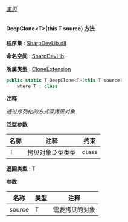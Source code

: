 ###### [主页](./Index.md "主页")

#### DeepClone\<T\>(this T source) 方法

**程序集** : [SharpDevLib.dll](./SharpDevLib.assembly.md "SharpDevLib.dll")

**命名空间** : [SharpDevLib](./SharpDevLib.namespace.md "SharpDevLib")

**所属类型** : [CloneExtension](./SharpDevLib.CloneExtension.md "CloneExtension")

``` csharp
public static T DeepClone<T>(this T source)
    where T : class
```

**注释**

*通过序列化的方式深拷贝对象*



**泛型参数**

|名称|注释|约束|
|---|---|---|
|T|拷贝对象泛型类型|`class`|




**返回类型** : T


**参数**

|名称|类型|注释|
|---|---|---|
|source|T|需要拷贝的对象|


